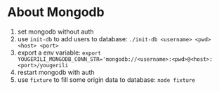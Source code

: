 # About Mongodb

1. set mongodb without auth
2. use `init-db` to add users to database: `./init-db <username> <pwd> <host> <port>`
3. export a env variable: `export YOUGERILI_MONGODB_CONN_STR='mongodb://<username>:<pwd>@<host>:<port>/yougerili`
4. restart mongodb with auth
5. use `fixture` to fill some origin data to  database: `node fixture`
